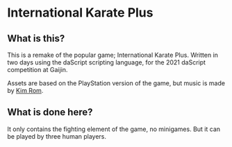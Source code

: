 # International Karate Plus


## What is this?
This is a remake of the popular game; International Karate Plus. Written in two days using the daScript scripting language, for the 2021 daScript competition at Gaijin.

Assets are based on the PlayStation version of the game, but music is made by [Kim Rom](https://youtu.be/Cd_9-qKuroQ).

## What is done here?
It only contains the fighting element of the game, no minigames. But it can be played by three human players.
